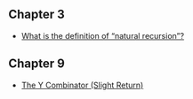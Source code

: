 
## Chapter 3 
* [What is the definition of “natural recursion”?](https://stackoverflow.com/questions/32260444/what-is-the-definition-of-natural-recursion)

## Chapter 9
* [The Y Combinator (Slight Return)](https://mvanier.livejournal.com/2897.html)
